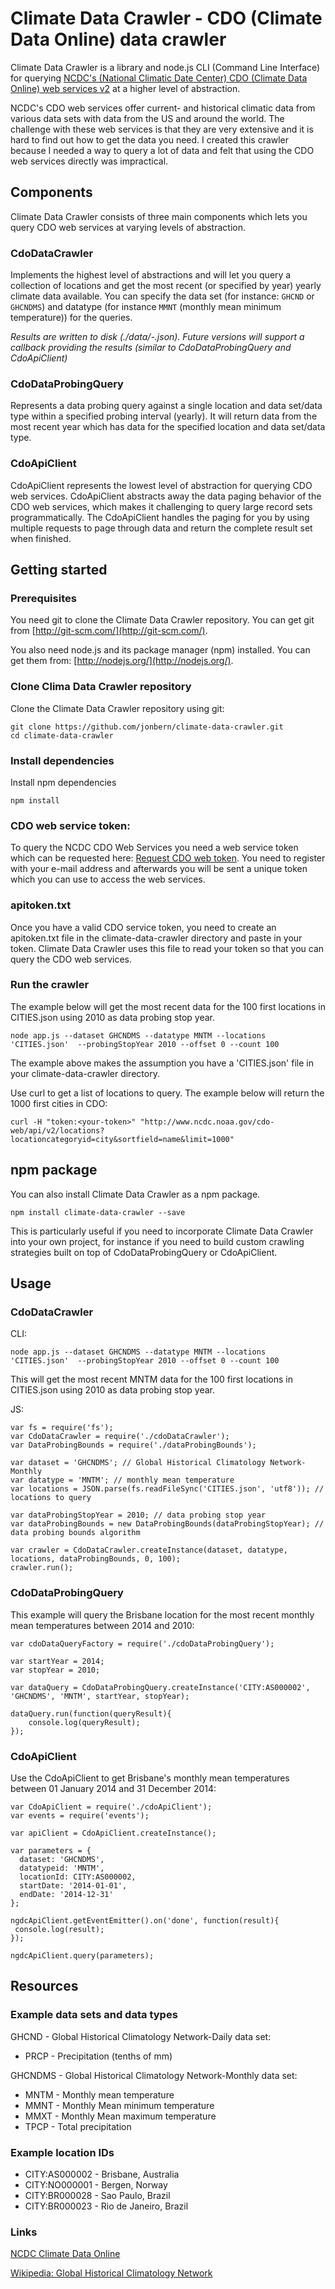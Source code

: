 # Climate Data Crawler - CDO (Climate Data Online) data crawler
Climate Data Crawler is a library and node.js CLI (Command Line Interface) for querying 
[NCDC's (National Climatic Date Center) CDO (Climate Data Online) web services v2](https://www.ncdc.noaa.gov/cdo-web/webservices/v2) 
at a higher level of abstraction.

NCDC's CDO web services offer current- and historical climatic data from various data sets with data
from the US and around the world. The challenge with these web services is that they are very extensive 
and it is hard to find out how to get the data you need. I created this crawler because I needed a 
way to query a lot of data and felt that using the CDO web services directly was impractical. 

## Components
Climate Data Crawler consists of three main components which lets you query CDO web
services at varying levels of abstraction. 

### CdoDataCrawler
Implements the highest level of abstractions and will let you query a collection 
of locations and get the most recent (or specified by year) yearly climate data available. You can
specify the data set (for instance: `GHCND` or `GHCNDMS`) and datatype (for instance `MMNT` (monthly mean minimum temperature)) 
for the queries. 

*Results are written to disk (./data/<dataset>-<datatype>.json). Future versions will support a callback 
providing the results (similar to CdoDataProbingQuery and CdoApiClient)*

### CdoDataProbingQuery
Represents a data probing query against a single location and data set/data type within a specified probing interval (yearly).
It will return data from the most recent year which has data for the specified location and data set/data type. 

### CdoApiClient
CdoApiClient represents the lowest level of abstraction for querying CDO web services. CdoApiClient abstracts
away the data paging behavior of the CDO web services, which makes it challenging to query large record sets 
programmatically. The CdoApiClient handles the paging for you by using multiple requests to page through
 data and return the complete result set when finished.

## Getting started

### Prerequisites
You need git to clone the Climate Data Crawler repository. You can get git from
[http://git-scm.com/](http://git-scm.com/).

You also need node.js and its package manager (npm) installed. You can get them from: [http://nodejs.org/](http://nodejs.org/).

### Clone Clima Data Crawler repository

Clone the Climate Data Crawler repository using git:

```
git clone https://github.com/jonbern/climate-data-crawler.git
cd climate-data-crawler
```

### Install dependencies

Install npm dependencies
```
npm install
```

### CDO web service token:
To query the NCDC CDO Web Services you need a web service token which can be requested here: [Request CDO web token](https://www.ncdc.noaa.gov/cdo-web/token).
You need to register with your e-mail address and afterwards you will be sent a unique token which you can use to access the web services.

### apitoken.txt
Once you have a valid CDO service token, you need to create an apitoken.txt file in the climate-data-crawler directory and paste in your token. 
Climate Data Crawler uses this file to read your token so that you can query the CDO web services.

### Run the crawler
The example below will get the most recent data for the 100 first locations in CITIES.json using 2010 as 
data probing stop year. 
```
node app.js --dataset GHCNDMS --datatype MNTM --locations 'CITIES.json'  --probingStopYear 2010 --offset 0 --count 100
```
The example above makes the assumption you have a 'CITIES.json' file in your climate-data-crawler directory. 

Use curl to get a list of locations to query. The example below will return the 1000 first cities in CDO: 
```
curl -H "token:<your-token>" "http://www.ncdc.noaa.gov/cdo-web/api/v2/locations?locationcategoryid=city&sortfield=name&limit=1000"
```

## npm package
You can also install Climate Data Crawler as a npm package. 

```
npm install climate-data-crawler --save
```
This is particularly useful if you need to incorporate Climate Data Crawler into your own project, for instance if you need to build
custom crawling strategies built on top of CdoDataProbingQuery or CdoApiClient.

## Usage

### CdoDataCrawler
CLI:
```
node app.js --dataset GHCNDMS --datatype MNTM --locations 'CITIES.json'  --probingStopYear 2010 --offset 0 --count 100
```
This will get the most recent MNTM data for the 100 first locations in CITIES.json using 2010 as data probing stop year. 

JS:
```
var fs = require('fs');
var CdoDataCrawler = require('./cdoDataCrawler');
var DataProbingBounds = require('./dataProbingBounds');

var dataset = 'GHCNDMS'; // Global Historical Climatology Network-Monthly
var datatype = 'MNTM'; // monthly mean temperature
var locations = JSON.parse(fs.readFileSync('CITIES.json', 'utf8')); // locations to query

var dataProbingStopYear = 2010; // data probing stop year
var dataProbingBounds = new DataProbingBounds(dataProbingStopYear); // data probing bounds algorithm

var crawler = CdoDataCrawler.createInstance(dataset, datatype, locations, dataProbingBounds, 0, 100);
crawler.run();
```

### CdoDataProbingQuery
This example will query the Brisbane location for the most recent monthly mean temperatures between 2014 and 2010: 
```
var cdoDataQueryFactory = require('./cdoDataProbingQuery');

var startYear = 2014;
var stopYear = 2010;

var dataQuery = CdoDataProbingQuery.createInstance('CITY:AS000002', 'GHCNDMS', 'MNTM', startYear, stopYear);

dataQuery.run(function(queryResult){
    console.log(queryResult);
});

```

### CdoApiClient
Use the CdoApiClient to get Brisbane's monthly mean temperatures between 01 January 2014 and 31 December 2014:
```
var CdoApiClient = require('./cdoApiClient');
var events = require('events');

var apiClient = CdoApiClient.createInstance();
    
var parameters = {
  dataset: 'GHCNDMS',
  datatypeid: 'MNTM',
  locationId: CITY:AS000002,
  startDate: '2014-01-01',
  endDate: '2014-12-31'
};
  
ngdcApiClient.getEventEmitter().on('done', function(result){
 console.log(result);
});

ngdcApiClient.query(parameters);
```

## Resources

### Example data sets and data types
GHCND - Global Historical Climatology Network-Daily data set:

* PRCP - Precipitation (tenths of mm)

GHCNDMS - Global Historical Climatology Network-Monthly data set: 

* MNTM - Monthly mean temperature
* MMNT - Monthly Mean minimum temperature
* MMXT - Monthly Mean maximum temperature
* TPCP - Total precipitation

### Example location IDs
* CITY:AS000002 - Brisbane, Australia
* CITY:NO000001 - Bergen, Norway
* CITY:BR000028 - Sao Paulo, Brazil
* CITY:BR000023 - Rio de Janeiro, Brazil

### Links
[NCDC Climate Data Online](https://www.ncdc.noaa.gov/cdo-web)

[Wikipedia: Global Historical Climatology Network](http://en.wikipedia.org/wiki/Global_Historical_Climatology_Network)
